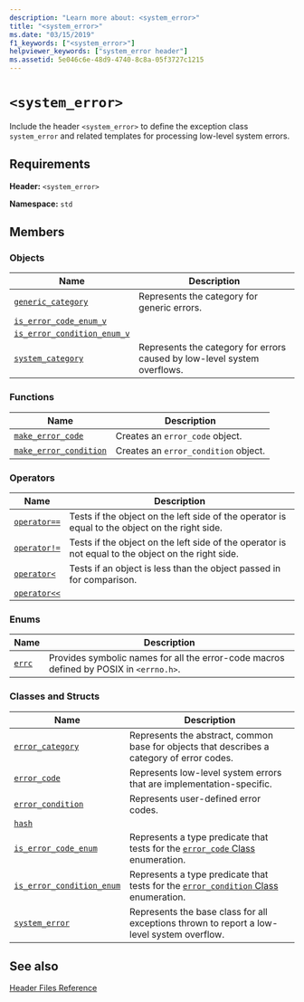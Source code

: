 ```yaml
---
description: "Learn more about: <system_error>"
title: "<system_error>"
ms.date: "03/15/2019"
f1_keywords: ["<system_error>"]
helpviewer_keywords: ["system_error header"]
ms.assetid: 5e046c6e-48d9-4740-8c8a-05f3727c1215
---
```

# `<system_error>`

Include the header `<system_error>` to define the exception class `system_error` and related templates for processing low-level system errors.

## Requirements

**Header:** `<system_error>`

**Namespace:** `std`

## Members

### Objects

|Name|Description|
|-|-|
|[`generic_category`](system-error-functions.md#generic_category)|Represents the category for generic errors.|
|[`is_error_code_enum_v`](system-error-functions.md#is_error_code_enum_v)||
|[`is_error_condition_enum_v`](system-error-functions.md#is_error_condition_enum_v)||
|[`system_category`](system-error-functions.md#system_category)|Represents the category for errors caused by low-level system overflows.|

### Functions

|Name|Description|
|-|-|
|[`make_error_code`](system-error-functions.md#make_error_code)|Creates an `error_code` object.|
|[`make_error_condition`](system-error-functions.md#make_error_condition)|Creates an `error_condition` object.|

### Operators

|Name|Description|
|-|-|
|[`operator==`](system-error-operators.md#op_eq_eq)|Tests if the object on the left side of the operator is equal to the object on the right side.|
|[`operator!=`](system-error-operators.md#op_neq)|Tests if the object on the left side of the operator is not equal to the object on the right side.|
|[`operator<`](system-error-operators.md#op_lt)|Tests if an object is less than the object passed in for comparison.|
|[`operator<<`](system-error-operators.md#op_ostream)||

### Enums

|Name|Description|
|-|-|
|[`errc`](system-error-enums.md#errc)|Provides symbolic names for all the error-code macros defined by POSIX in `<errno.h>`.|

### Classes and Structs

|Name|Description|
|-|-|
|[`error_category`](error-category-class.md)|Represents the abstract, common base for objects that describes a category of error codes.|
|[`error_code`](error-code-class.md)|Represents low-level system errors that are implementation-specific.|
|[`error_condition`](error-condition-class.md)|Represents user-defined error codes.|
|[`hash`](hash-structure.md#system_error)||
|[`is_error_code_enum`](is-error-code-enum-class.md)|Represents a type predicate that tests for the [`error_code` Class](error-code-class.md) enumeration.|
|[`is_error_condition_enum`](is-error-condition-enum-class.md)|Represents a type predicate that tests for the [`error_condition` Class](error-condition-class.md) enumeration.|
|[`system_error`](system-error-class.md)|Represents the base class for all exceptions thrown to report a low-level system overflow.|

## See also

[Header Files Reference](cpp-standard-library-header-files.md)
